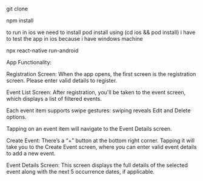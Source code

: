 git clone <repository-url>

npm install

to run in ios we need to install pod install using (cd ios && pod install)
i have to test the app in ios because i have windows machine

npx react-native run-android

App Functionality:

Registration Screen: When the app opens, the first screen is the registration screen. Please enter valid details to register.

Event List Screen: After registration, you'll be taken to the event screen, which displays a list of filtered events.

Each event item supports swipe gestures: swiping reveals Edit and Delete options.

Tapping on an event item will navigate to the Event Details screen.

Create Event: There’s a “+” button at the bottom right corner. Tapping it will take you to the Create Event screen, where you can enter valid event details to add a new event.

Event Details Screen: This screen displays the full details of the selected event along with the next 5 occurrence dates, if applicable.
